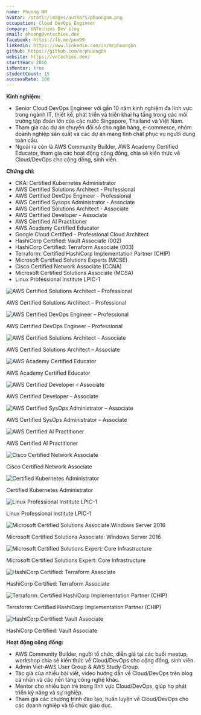 ```yaml
---
name: Phuong NM
avatar: /static/images/authors/phuongnm.png
occupation: Cloud DevOps Engineer
company: VNTechies Dev blog
email: phuong@vntechies.dev
facebook: https://fb.me/pnm99
linkedin: https://www.linkedin.com/in/mrphuongbn
github: https://github.com/mrphuongbn
website: https://vntechies.dev/
startYear: 2016
isMentor: true
studentCount: 15
successRate: 100
---
```


**Kinh nghiệm:**

- Senior Cloud DevOps Engineer với gần 10 năm kinh nghiệm đa lĩnh vực trong ngành IT, thiết kế, phát triển và triển khai hạ tầng trong các môi trường tập đoàn lớn của các nước Singapore, Thailand và Việt Nam.
- Tham gia các dự án chuyển đổi số cho ngân hàng, e-commerce, nhóm doanh nghiệp sản xuất và các dự án mang tính chất phục vụ người dùng toàn cầu.
- Ngoài ra còn là AWS Community Builder, AWS Academy Certified Educator, tham gia các hoạt động cộng đồng, chia sẻ kiến thức về Cloud/DevOps cho cộng đồng, sinh viên.

**Chứng chỉ:**

- CKA: Certified Kubernetes Administrator
- AWS Certified Solutions Architect - Professional
- AWS Certified DevOps Engineer - Professional
- AWS Certified Sysops Administrator - Associate
- AWS Certified Solutions Architect - Associate
- AWS Certified Developer - Associate
- AWS Certified AI Practitioner
- AWS Academy Certified Educator
- Google Cloud Certified - Professional Cloud Architect
- HashiCorp Certified: Vault Associate (002)
- HashiCorp Certified: Terraform Associate (003)
- Terraform: Certified HashiCorp Implementation Partner (CHIP)
- Microsoft Certified Solutions Experts (MCSE)
- Cisco Certified Network Associate (CCNA)
- Microsoft Certified Solutions Associate (MCSA)
- Linux Professional Institute LPIC-1

<div className="cert-grid">
  <div className="cert-row" style={{display: "flex", justifyContent: "center", flexWrap: "wrap", gap: "20px", margin: "5px 0"}}>
    <div style={{width: "160px", textAlign: "center"}}>
      <img src="/static/images/authors/certs/phuongnm/SAP.png" alt="AWS Certified Solutions Architect – Professional" style={{width: "100%", border: "1px solid #eaeaea", borderRadius: "8px", padding: "5px"}}/>
      <p style={{fontSize: "0.8rem", marginTop: "5px"}}>AWS Certified Solutions Architect – Professional</p>
    </div>
        <div style={{width: "160px", textAlign: "center"}}>
      <img src="/static/images/authors/certs/phuongnm/DOP.png" alt="AWS Certified DevOps Engineer – Professional" style={{width: "100%", border: "1px solid #eaeaea", borderRadius: "8px", padding: "5px"}}/>
      <p style={{fontSize: "0.8rem", marginTop: "5px"}}>AWS Certified DevOps Engineer – Professional</p>
    </div>
    <div style={{width: "160px", textAlign: "center"}}>
      <img src="/static/images/authors/certs/phuongnm/SAA.png" alt="AWS Certified Solutions Architect – Associate" style={{width: "100%", border: "1px solid #eaeaea", borderRadius: "8px", padding: "5px"}}/>
      <p style={{fontSize: "0.8rem", marginTop: "5px"}}>AWS Certified Solutions Architect – Associate</p>
    </div>
    <div style={{width: "160px", textAlign: "center"}}>
      <img src="/static/images/authors/certs/phuongnm/educator.png" alt="AWS Academy Certified Educator" style={{width: "100%", border: "1px solid #eaeaea", borderRadius: "8px", padding: "5px"}}/>
      <p style={{fontSize: "0.8rem", marginTop: "5px"}}>AWS Academy Certified Educator</p>
    </div>
    <div style={{width: "160px", textAlign: "center"}}>
      <img src="/static/images/authors/certs/phuongnm/DVA.png" alt="AWS Certified Developer – Associate" style={{width: "100%", border: "1px solid #eaeaea", borderRadius: "8px", padding: "5px"}}/>
      <p style={{fontSize: "0.8rem", marginTop: "5px"}}>AWS Certified Developer – Associate</p>
    </div>
    <div style={{width: "160px", textAlign: "center"}}>
      <img src="/static/images/authors/certs/phuongnm/SysOps.png" alt="AWS Certified SysOps Administrator – Associate" style={{width: "100%", border: "1px solid #eaeaea", borderRadius: "8px", padding: "5px"}}/>
      <p style={{fontSize: "0.8rem", marginTop: "5px"}}>AWS Certified SysOps Administrator – Associate</p>
    </div>
    <div style={{width: "160px", textAlign: "center"}}>
      <img src="/static/images/authors/certs/phuongnm/AIF.png" alt="AWS Certified AI Practitioner" style={{width: "100%", border: "1px solid #eaeaea", borderRadius: "8px", padding: "5px"}}/>
      <p style={{fontSize: "0.8rem", marginTop: "5px"}}>AWS Certified AI Practitioner</p>
    </div>
    <div style={{width: "160px", textAlign: "center"}}>
      <img src="/static/images/authors/certs/phuongnm/ccna.png" alt="Cisco Certified Network Associate" style={{width: "100%", border: "1px solid #eaeaea", borderRadius: "8px", padding: "5px"}}/>
      <p style={{fontSize: "0.8rem", marginTop: "5px"}}>Cisco Certified Network Associate</p>
    </div>
    <div style={{width: "160px", textAlign: "center"}}>
      <img src="/static/images/authors/certs/phuongnm/CKA.png" alt="Certified Kubernetes Administrator" style={{width: "100%", border: "1px solid #eaeaea", borderRadius: "8px", padding: "5px"}}/>
      <p style={{fontSize: "0.8rem", marginTop: "5px"}}>Certified Kubernetes Administrator</p>
    </div>
    <div style={{width: "160px", textAlign: "center"}}>
      <img src="/static/images/authors/certs/phuongnm/lpic1.png" alt="Linux Professional Institute LPIC-1" style={{width: "100%", border: "1px solid #eaeaea", borderRadius: "8px", padding: "5px"}}/>
      <p style={{fontSize: "0.8rem", marginTop: "5px"}}>Linux Professional Institute LPIC-1</p>
    </div>
    <div style={{width: "160px", textAlign: "center"}}>
      <img src="/static/images/authors/certs/phuongnm/mcsa.png" alt="Microsoft Certified Solutions Associate:Windows Server 2016" style={{width: "100%", border: "1px solid #eaeaea", borderRadius: "8px", padding: "5px"}}/>
      <p style={{fontSize: "0.8rem", marginTop: "5px"}}>Microsoft Certified Solutions Associate: Windows Server 2016</p>
    </div>
    <div style={{width: "160px", textAlign: "center"}}>
      <img src="/static/images/authors/certs/phuongnm/mcse.png" alt="Microsoft Certified Solutions Expert: Core Infrastructure" style={{width: "100%", border: "1px solid #eaeaea", borderRadius: "8px", padding: "5px"}}/>
      <p style={{fontSize: "0.8rem", marginTop: "5px"}}>Microsoft Certified Solutions Expert: Core Infrastructure</p>
    </div>
    <div style={{width: "160px", textAlign: "center"}}>
      <img src="/static/images/authors/certs/phuongnm/terraform.png" alt="HashiCorp Certified: Terraform Associate" style={{width: "100%", border: "1px solid #eaeaea", borderRadius: "8px", padding: "5px"}}/>
      <p style={{fontSize: "0.8rem", marginTop: "5px"}}>HashiCorp Certified: Terraform Associate</p>
    </div>
    <div style={{width: "160px", textAlign: "center"}}>
      <img src="/static/images/authors/certs/phuongnm/chip.png" alt="Terraform: Certified HashiCorp Implementation Partner (CHIP)" style={{width: "100%", border: "1px solid #eaeaea", borderRadius: "8px", padding: "5px"}}/>
      <p style={{fontSize: "0.8rem", marginTop: "5px"}}>Terraform: Certified HashiCorp Implementation Partner (CHIP)</p>
    </div>
    <div style={{width: "160px", textAlign: "center"}}>
      <img src="/static/images/authors/certs/phuongnm/vault.png" alt="HashiCorp Certified: Vault Associate" style={{width: "100%", border: "1px solid #eaeaea", borderRadius: "8px", padding: "5px"}}/>
      <p style={{fontSize: "0.8rem", marginTop: "5px"}}>HashiCorp Certified: Vault Associate</p>
    </div>
  </div>
</div>

**Hoạt động cộng đồng:**

- AWS Community Builder, người tổ chức, diễn giả tại các buổi meetup, workshop chia sẻ kiến thức về Cloud/DevOps cho cộng đồng, sinh viên.
- Admin Viet-AWS User Group & AWS Study Group.
- Tác giả của nhiều bài viết, video hướng dẫn về Cloud/DevOps trên blog cá nhân và các nền tảng công nghệ khác.
- Mentor cho nhiều bạn trẻ trong lĩnh vực Cloud/DevOps, giúp họ phát triển kỹ năng và sự nghiệp.
- Tham gia các chương trình đào tạo, huấn luyện về Cloud/DevOps cho các doanh nghiệp và tổ chức giáo dục.

